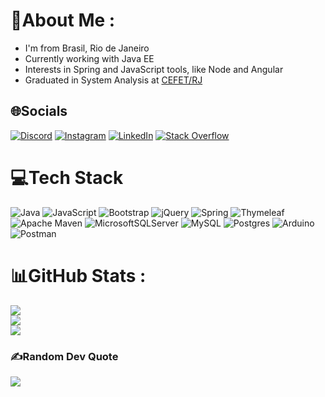 # 💫About Me :
- I'm from Brasil, Rio de Janeiro
- Currently working with Java EE
- Interests in Spring and JavaScript tools, like Node and Angular
- Graduated in System Analysis at [CEFET/RJ](http://www.cefet-rj.br/index.php)

## 🌐Socials
[![Discord](https://img.shields.io/badge/Discord-%237289DA.svg?logo=discord&logoColor=white)](htttps://discord.gg/mkriiger#1936) [![Instagram](https://img.shields.io/badge/Instagram-%23E4405F.svg?logo=Instagram&logoColor=white)](https://instagram.com/mkriiger) [![LinkedIn](https://img.shields.io/badge/LinkedIn-%230077B5.svg?logo=linkedin&logoColor=white)](https://linkedin.com/in/mkriiger) [![Stack Overflow](https://img.shields.io/badge/-Stackoverflow-FE7A16?logo=stack-overflow&logoColor=white)](https://stackoverflow.com/users/12262943) 

# 💻Tech Stack
![Java](https://img.shields.io/badge/java-%23ED8B00.svg?style=flat&logo=java&logoColor=white) ![JavaScript](https://img.shields.io/badge/javascript-%23323330.svg?style=flat&logo=javascript&logoColor=%23F7DF1E) ![Bootstrap](https://img.shields.io/badge/bootstrap-%23563D7C.svg?style=flat&logo=bootstrap&logoColor=white) ![jQuery](https://img.shields.io/badge/jquery-%230769AD.svg?style=flat&logo=jquery&logoColor=white) ![Spring](https://img.shields.io/badge/spring-%236DB33F.svg?style=flat&logo=spring&logoColor=white) ![Thymeleaf](https://img.shields.io/badge/Thymeleaf-%23005C0F.svg?style=flat&logo=Thymeleaf&logoColor=white) ![Apache Maven](https://img.shields.io/badge/Apache%20Maven-C71A36?style=flat&logo=Apache%20Maven&logoColor=white) ![MicrosoftSQLServer](https://img.shields.io/badge/Microsoft%20SQL%20Sever-CC2927?style=flat&logo=microsoft%20sql%20server&logoColor=white) ![MySQL](https://img.shields.io/badge/mysql-%2300f.svg?style=flat&logo=mysql&logoColor=white) ![Postgres](https://img.shields.io/badge/postgres-%23316192.svg?style=flat&logo=postgresql&logoColor=white) ![Arduino](https://img.shields.io/badge/-Arduino-00979D?style=flat&logo=Arduino&logoColor=white) ![Postman](https://img.shields.io/badge/Postman-FF6C37?style=flat&logo=postman&logoColor=white)
# 📊GitHub Stats :
![](https://github-readme-stats.vercel.app/api?username=mkriiger&theme=dark&hide_border=true&include_all_commits=true&count_private=false)<br/>
![](https://github-readme-streak-stats.herokuapp.com/?user=mkriiger&theme=dark&hide_border=true)<br/>
![](https://github-readme-stats.vercel.app/api/top-langs/?username=mkriiger&theme=dark&hide_border=true&include_all_commits=true&count_private=false&layout=compact)

### ✍️Random Dev Quote
![](https://quotes-github-readme.vercel.app/api?type=horizontal&theme=dark)
